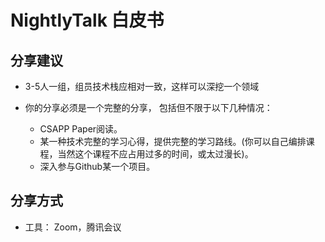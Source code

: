 # NightlyTalk 白皮书


## 分享建议
- 3-5人一组，组员技术栈应相对一致，这样可以深挖一个领域

- 你的分享必须是一个完整的分享， 包括但不限于以下几种情况：
  - CSAPP Paper阅读。
  - 某一种技术完整的学习心得，提供完整的学习路线。(你可以自己编排课程，当然这个课程不应占用过多的时间，或太过漫长)。
  - 深入参与Github某一个项目。

## 分享方式

- 工具： Zoom，腾讯会议 


 




